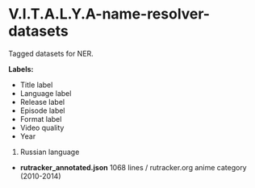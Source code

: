 # V.I.T.A.L.Y.A-name-resolver-datasets
 Tagged datasets for NER.
 
 **Labels:**
  
  * Title label
  * Language label 
  * Release label
  * Episode label
  * Format label
  * Video quality
  * Year
  
 
 1. Russian language
  * **rutracker_annotated.json** 1068 lines / rutracker.org anime category (2010-2014)
